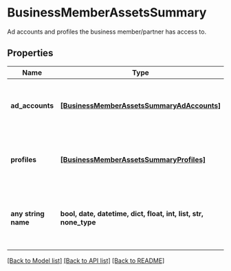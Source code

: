 # BusinessMemberAssetsSummary

Ad accounts and profiles the business member/partner has access to.

## Properties
Name | Type | Description | Notes
------------ | ------------- | ------------- | -------------
**ad_accounts** | [**[BusinessMemberAssetsSummaryAdAccounts]**](BusinessMemberAssetsSummaryAdAccounts.md) | List of ad account IDs and respective permission levels. | [optional] 
**profiles** | [**[BusinessMemberAssetsSummaryProfiles]**](BusinessMemberAssetsSummaryProfiles.md) | List of profile IDs and respective permission levels. | [optional] 
**any string name** | **bool, date, datetime, dict, float, int, list, str, none_type** | any string name can be used but the value must be the correct type | [optional]

[[Back to Model list]](../README.md#documentation-for-models) [[Back to API list]](../README.md#documentation-for-api-endpoints) [[Back to README]](../README.md)


